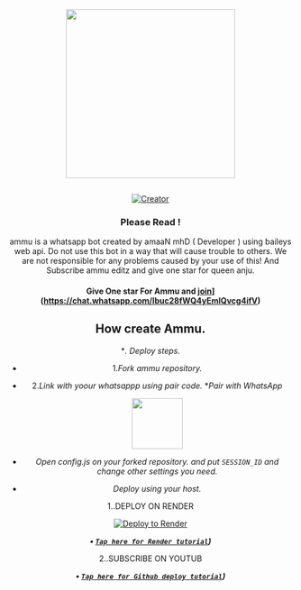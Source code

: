 <div class = "repo" align = "center">
 
<a href = "#">
<img src = "https://i.ibb.co/TwDWmsq/IMG-1914-1-optimized-5.jpg"  width="300" height="300">
</img>
 <p align="center">
  <a href="#"><img src="http://readme-typing-svg.herokuapp.com?color=ff00ab&center=true&vCenter=true&multiline=false&lines=AMMU+EDITZ+WHATSAPP+BOT" alt="">
</p>
    <p align="center">
<a href="#"><img title="Creator" src="https://img.shields.io/badge/Creator-ammu_bot-yellow.svg?style=for-the-badge&logo=github"></a>

### Please Read !
ammu  is a whatsapp bot created by amaaN mhD ( Developer ) using baileys web api. Do not use this bot in a way that will cause trouble to others. 
We are not responsible for any problems caused by your use of this!
And Subscribe ammu editz and give one star for queen anju.
</br>
#### Give One star For  Ammu and [join]([https://chat.whatsapp.com/Ibuc28fWQ4yEmlQvcg4ifV)](https://chat.whatsapp.com/Ibuc28fWQ4yEmlQvcg4ifV) 

## How create Ammu.

**. Deploy steps.*
 - 1._Fork ammu repository._
   
 - 2._Link with yoour whatsappp using pair code._
   **Pair with WhatsApp* 
   <p align="center">
       <a href="https://intelligent-marysa-tharumin-c5a17a2e.koyeb.app">
         <img src="https://play-lh.googleusercontent.com/901aMQFFnVoX2T-YuJmTIwpPve_SUgMv_QSyzMSPtAqt_l0CyXN1DxfD6xXU0r2f9iM=w240-h480-rw" width="90" />
       </a>
   </p>
 - _Open config.js on your forked repository. and put `SESSION_ID` and change other settings you need._
 - _Deploy using your host._
   </br>

  1..DEPLOY ON RENDER

[![Deploy to Render](https://render.com/images/deploy-to-render-button.svg)](https://render.com/deploy?repo=https://github.com/Mrrashmika/Queen_Anju-MD.git)

***<p align="center"> • [`Tap here for Render tutorial`](https://youtube.com/shorts/t-1Z-8gDuk4?feature=share)) </p>***

   2..SUBSCRIBE ON YOUTUB

***<p align="center"> • [`Tap here for Github deploy tutorial`](https://youtube.com/shorts/t-1Z-8gDuk4?feature=share)) </p>***

